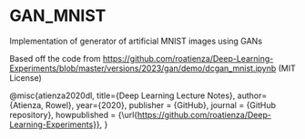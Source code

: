 # GAN_MNIST
Implementation of generator of artificial MNIST images using GANs


Based off the code from https://github.com/roatienza/Deep-Learning-Experiments/blob/master/versions/2023/gan/demo/dcgan_mnist.ipynb 
(MIT License)

@misc{atienza2020dl,
  title={Deep Learning Lecture Notes},
  author={Atienza, Rowel},
  year={2020},
  publisher = {GitHub},
  journal = {GitHub repository},
  howpublished = {\url{https://github.com/roatienza/Deep-Learning-Experiments}},
}